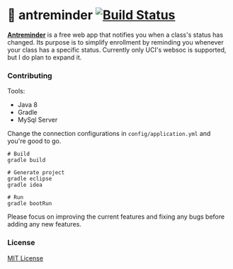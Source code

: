 # :ant: antreminder [![Build Status](https://travis-ci.org/tolusalako/antreminder.svg?branch=master)](https://travis-ci.org/tolusalako/antreminder)
 [__Antreminder__](antreminder.csthings.net) is a free web app that notifies you when a class's status has changed. Its purpose is to simplify enrollment by reminding you whenever your class has a specific status. Currently only UCI's websoc is supported, but I do plan to expand it.

### Contributing
Tools:
* Java 8
* Gradle
* MySql Server

Change the connection configurations in `config/application.yml` and you're good to go.

```shell
# Build
gradle build

# Generate project
gradle eclipse
gradle idea

# Run
gradle bootRun
```      
Please focus on improving the current features and fixing any bugs before adding any new features.

### License
[MIT License](https://github.com/tolusalako/antreminder/blob/master/LICENSE.md)
